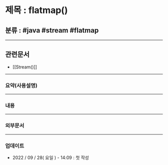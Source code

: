 # 제목 : flatmap()

## 분류 : #java #stream #flatmap

---
## 관련문서
- [[Stream()]]

----
### 요약(사용설명)

---
### 내용

----
### 외부문서

----
### 업데이트
-  2022 / 09 / 28( 요일 ) - 14:09 : 첫 작성












